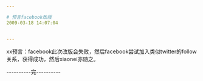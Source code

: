 ```yaml
---

# 预言facebook改版
2009-03-18 14:07:04


---
```



<p>xx预言：facebook此次改版会失败，然后facebook尝试加入类似twitter的follow关系，获得成功，然后xiaonei亦随之。</p>
<p>----------完----------</p>
 <!--XN_AntiSpam_Robot 2009-06-16-->